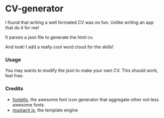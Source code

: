 CV-generator
============

I found that writing a well formated CV was no fun. Unlike writing an app that do it for me!

It parses a json file to generate the html cv.

And look! I add a really cool word cloud for the skills!

### Usage

You may wants to modify the json to make your own CV. This should work, feel free.



### Credits

 * [fontello](http://fontello.com/), the awesome font icon generator that aggregate other not less awesome fonts
 * [mustach js](https://github.com/janl/mustache.js), the template engine


